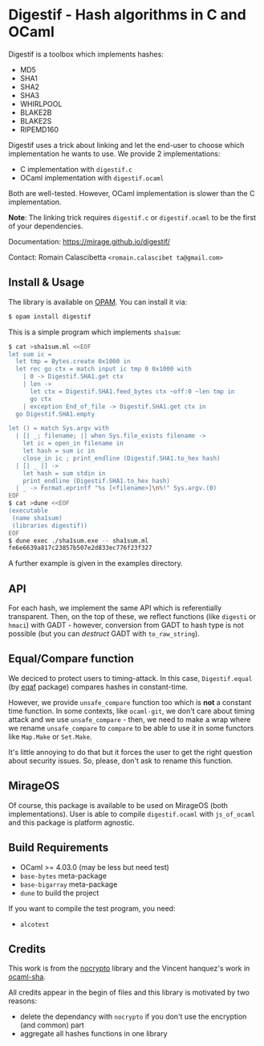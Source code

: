 Digestif - Hash algorithms in C and OCaml
=========================================

Digestif is a toolbox which implements hashes:

 * MD5
 * SHA1
 * SHA2
 * SHA3
 * WHIRLPOOL
 * BLAKE2B
 * BLAKE2S
 * RIPEMD160

Digestif uses a trick about linking and let the end-user to choose which
implementation he wants to use. We provide 2 implementations:

 * C implementation with `digestif.c`
 * OCaml implementation with `digestif.ocaml`
 
Both are well-tested. However, OCaml implementation is slower than the C
implementation.

**Note**: The linking trick requires `digestif.c` or `digestif.ocaml` to be the
first of your dependencies.

Documentation: https://mirage.github.io/digestif/

Contact: Romain Calascibetta `<romain.calascibet ta@gmail.com>`

## Install & Usage

The library is available on [OPAM](https://opam.ocaml.org/packages/digestif/). You can install it via:
```sh
$ opam install digestif
```

This is a simple program which implements `sha1sum`:
```sh
$ cat >sha1sum.ml <<EOF
let sum ic =
  let tmp = Bytes.create 0x1000 in
  let rec go ctx = match input ic tmp 0 0x1000 with
    | 0 -> Digestif.SHA1.get ctx
    | len ->
      let ctx = Digestif.SHA1.feed_bytes ctx ~off:0 ~len tmp in
      go ctx
    | exception End_of_file -> Digestif.SHA1.get ctx in
  go Digestif.SHA1.empty

let () = match Sys.argv with
  | [| _; filename; |] when Sys.file_exists filename ->
    let ic = open_in filename in
    let hash = sum ic in
    close_in ic ; print_endline (Digestif.SHA1.to_hex hash)
  | [| _ |] ->
    let hash = sum stdin in
    print_endline (Digestif.SHA1.to_hex hash)
  | _ -> Format.eprintf "%s [<filename>]\n%!" Sys.argv.(0)
EOF
$ cat >dune <<EOF
(executable
 (name sha1sum)
 (libraries digestif))
EOF
$ dune exec ./sha1sum.exe -- sha1sum.ml
fe6e6639a817c23857b507e2d833ec776f23f327
```

A further example is given in the examples directory.

## API

For each hash, we implement the same API which is referentially transparent.
Then, on the top of these, we reflect functions (like `digesti` or `hmaci`) with
GADT - however, conversion from GADT to hash type is not possible (but you can
_destruct_ GADT with `to_raw_string`).

## Equal/Compare function

We deciced to protect users to timing-attack. In this case, `Digestif.equal` (by
[eqaf](https://github.com/mirage/eqaf.git) package) compares hashes in
constant-time.

However, we provide `unsafe_compare` function too which is __not__ a constant
time function. In some contexts, like `ocaml-git`, we don't care about timing
attack and we use `unsafe_compare` - then, we need to make a wrap where we
rename `unsafe_compare` to `compare` to be able to use it in some functors like
`Map.Make` or `Set.Make`.

It's little annoying to do that but it forces the user to get the right question
about security issues. So, please, don't ask to rename this function.

## MirageOS

Of course, this package is available to be used on MirageOS (both
implementations). User is able to compile `digestif.ocaml` with `js_of_ocaml`
and this package is platform agnostic.

## Build Requirements

 * OCaml >= 4.03.0 (may be less but need test)
 * `base-bytes` meta-package
 * `base-bigarray` meta-package
 * `dune` to build the project
 
If you want to compile the test program, you need:

 * `alcotest`

## Credits

This work is from the [nocrypto](https://github.com/mirleft/nocrypto) library
and the Vincent hanquez's work in
[ocaml-sha](https://github.com/vincenthz/ocaml-sha).

All credits appear in the begin of files and this library is motivated by two
reasons:
  * delete the dependancy with `nocrypto` if you don't use the encryption (and
    common) part
  * aggregate all hashes functions in one library
